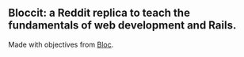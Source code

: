  ## Bloccit: a Reddit replica to teach the fundamentals of web development and Rails.
 
 Made with objectives from [Bloc](http://bloc.io).